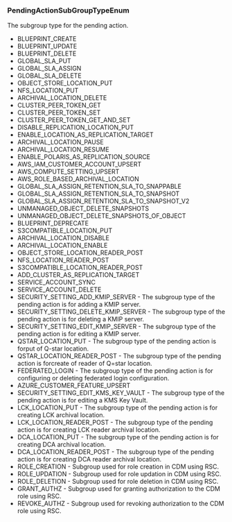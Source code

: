### PendingActionSubGroupTypeEnum
The subgroup type for the pending action.

- BLUEPRINT_CREATE
- BLUEPRINT_UPDATE
- BLUEPRINT_DELETE
- GLOBAL_SLA_PUT
- GLOBAL_SLA_ASSIGN
- GLOBAL_SLA_DELETE
- OBJECT_STORE_LOCATION_PUT
- NFS_LOCATION_PUT
- ARCHIVAL_LOCATION_DELETE
- CLUSTER_PEER_TOKEN_GET
- CLUSTER_PEER_TOKEN_SET
- CLUSTER_PEER_TOKEN_GET_AND_SET
- DISABLE_REPLICATION_LOCATION_PUT
- ENABLE_LOCATION_AS_REPLICATION_TARGET
- ARCHIVAL_LOCATION_PAUSE
- ARCHIVAL_LOCATION_RESUME
- ENABLE_POLARIS_AS_REPLICATION_SOURCE
- AWS_IAM_CUSTOMER_ACCOUNT_UPSERT
- AWS_COMPUTE_SETTING_UPSERT
- AWS_ROLE_BASED_ARCHIVAL_LOCATION
- GLOBAL_SLA_ASSIGN_RETENTION_SLA_TO_SNAPPABLE
- GLOBAL_SLA_ASSIGN_RETENTION_SLA_TO_SNAPSHOT
- GLOBAL_SLA_ASSIGN_RETENTION_SLA_TO_SNAPSHOT_V2
- UNMANAGED_OBJECT_DELETE_SNAPSHOTS
- UNMANAGED_OBJECT_DELETE_SNAPSHOTS_OF_OBJECT
- BLUEPRINT_DEPRECATE
- S3COMPATIBLE_LOCATION_PUT
- ARCHIVAL_LOCATION_DISABLE
- ARCHIVAL_LOCATION_ENABLE
- OBJECT_STORE_LOCATION_READER_POST
- NFS_LOCATION_READER_POST
- S3COMPATIBLE_LOCATION_READER_POST
- ADD_CLUSTER_AS_REPLICATION_TARGET
- SERVICE_ACCOUNT_SYNC
- SERVICE_ACCOUNT_DELETE
- SECURITY_SETTING_ADD_KMIP_SERVER - The subgroup type of the pending action is for adding a KMIP server.
- SECURITY_SETTING_DELETE_KMIP_SERVER - The subgroup type of the pending action is for deleting a KMIP server.
- SECURITY_SETTING_EDIT_KMIP_SERVER - The subgroup type of the pending action is for editing a KMIP server.
- QSTAR_LOCATION_PUT - The subgroup type of the pending action is forput of Q-star location.
- QSTAR_LOCATION_READER_POST - The subgroup type of the pending action is forcreate of reader of Q=star location.
- FEDERATED_LOGIN - The subgroup type of the pending action is for configuring or deleting federated login configuration.
- AZURE_CUSTOMER_FEATURE_UPSERT
- SECURITY_SETTING_EDIT_KMS_KEY_VAULT - The subgroup type of the pending action is for editing a KMS Key Vault.
- LCK_LOCATION_PUT - The subgroup type of the pending action is for creating LCK archival location.
- LCK_LOCATION_READER_POST - The subgroup type of the pending action is for creating LCK reader archival location.
- DCA_LOCATION_PUT - The subgroup type of the pending action is for creating DCA archival location.
- DCA_LOCATION_READER_POST - The subgroup type of the pending action is for creating DCA reader archival location.
- ROLE_CREATION - Subgroup used for role creation in CDM using RSC.
- ROLE_UPDATION - Subgroup used for role updation in CDM using RSC.
- ROLE_DELETION - Subgroup used for role deletion in CDM using RSC.
- GRANT_AUTHZ - Subgroup used for granting authorization to the CDM role using RSC.
- REVOKE_AUTHZ - Subgroup used for revoking authorization to the CDM role using RSC.
